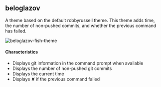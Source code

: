 ##  beloglazov

A theme based on the default robbyrussell theme. This theme adds time, the
number of non-pushed commits, and whether the previous command has failed.

![beloglazov-fish-theme](https://raw.github.com/beloglazov/oh-my-fish/master/themes/beloglazov/beloglazov-fish-theme.png)


#### Characteristics

* Displays git information in the command prompt when available
* Displays the number of non-pushed git commits
* Displays the current time
* Displays ✘ if the previous command failed
